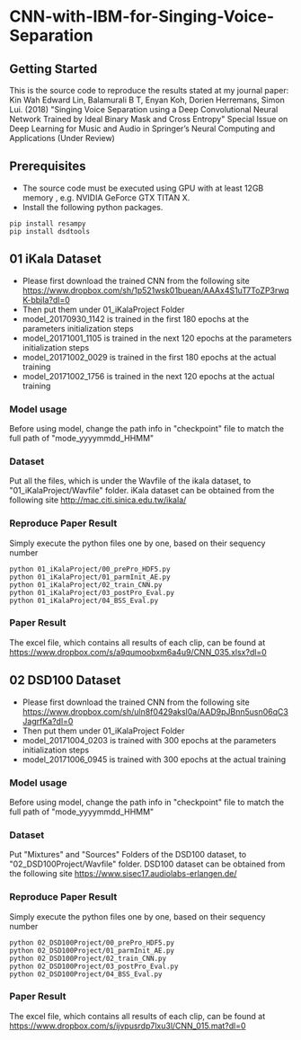 # CNN-with-IBM-for-Singing-Voice-Separation

## Getting Started
This is the source code to reproduce the results stated at my journal paper:
Kin Wah Edward Lin, Balamurali B T, Enyan Koh, Dorien Herremans, Simon Lui. (2018)
"Singing Voice Separation using a Deep Convolutional Neural Network Trained by Ideal Binary Mask and Cross Entropy"
Special Issue on Deep Learning for Music and Audio in Springer’s Neural Computing and Applications 
(Under Review)

## Prerequisites
* The source code must be executed using GPU with at least 12GB memory , e.g. NVIDIA GeForce GTX TITAN X. 
* Install the following python packages.
```
pip install resampy
pip install dsdtools
```

## 01 iKala Dataset
* Please first download the trained CNN from the following site
https://www.dropbox.com/sh/1p521wsk01buean/AAAx4S1uT7ToZP3rwqK-bbjIa?dl=0
* Then put them under 01_iKalaProject Folder
* model_20170930_1142 is trained in the first 180 epochs at the parameters initialization steps
* model_20171001_1105 is trained in the next 120 epochs at the parameters initialization steps
* model_20171002_0029 is trained in the first 180 epochs at the actual training
* model_20171002_1756 is trained in the next 120 epochs at the actual training

### Model usage
Before using model, change the path info in "checkpoint" file to match the full path of "mode_yyyymmdd_HHMM"

### Dataset
Put all the files, which is under the Wavfile of the ikala dataset, to "01_iKalaProject/Wavfile" folder.
iKala dataset can be obtained from the following site http://mac.citi.sinica.edu.tw/ikala/

### Reproduce Paper Result
Simply execute the python files one by one, based on their sequency number 
```
python 01_iKalaProject/00_prePro_HDF5.py
python 01_iKalaProject/01_parmInit_AE.py
python 01_iKalaProject/02_train_CNN.py
python 01_iKalaProject/03_postPro_Eval.py
python 01_iKalaProject/04_BSS_Eval.py
```
### Paper Result
The excel file, which contains all results of each clip, can be found at
https://www.dropbox.com/s/a9qumoobxm6a4u9/CNN_035.xlsx?dl=0

## 02 DSD100 Dataset
* Please first download the trained CNN from the following site
https://www.dropbox.com/sh/uln8f0429aksl0a/AAD9pJBnn5usn06qC3JagrfKa?dl=0
* Then put them under 01_iKalaProject Folder
* model_20171004_0203 is trained with 300 epochs at the parameters initialization steps
* model_20171006_0945 is trained with 300 epochs at the actual training

### Model usage
Before using model, change the path info in "checkpoint" file to match the full path of "mode_yyyymmdd_HHMM"

### Dataset
Put "Mixtures" and "Sources" Folders of the DSD100 dataset, to "02_DSD100Project/Wavfile" folder.
DSD100 dataset can be obtained from the following site https://www.sisec17.audiolabs-erlangen.de/

### Reproduce Paper Result
Simply execute the python files one by one, based on their sequency number 
```
python 02_DSD100Project/00_prePro_HDF5.py
python 02_DSD100Project/01_parmInit_AE.py
python 02_DSD100Project/02_train_CNN.py
python 02_DSD100Project/03_postPro_Eval.py
python 02_DSD100Project/04_BSS_Eval.py
```

### Paper Result
The excel file, which contains all results of each clip, can be found at
https://www.dropbox.com/s/ijvpusrdp7lxu3l/CNN_015.mat?dl=0
